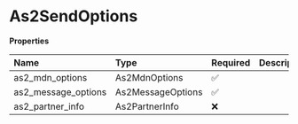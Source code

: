 # As2SendOptions

**Properties**

| Name                | Type              | Required | Description |
| :------------------ | :---------------- | :------- | :---------- |
| as2_mdn_options     | As2MdnOptions     | ✅       |             |
| as2_message_options | As2MessageOptions | ✅       |             |
| as2_partner_info    | As2PartnerInfo    | ❌       |             |

